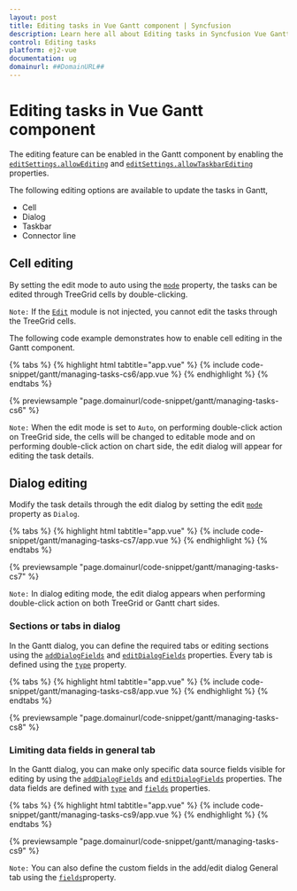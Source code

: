 ```yaml
---
layout: post
title: Editing tasks in Vue Gantt component | Syncfusion
description: Learn here all about Editing tasks in Syncfusion Vue Gantt component of Syncfusion Essential JS 2 and more.
control: Editing tasks 
platform: ej2-vue
documentation: ug
domainurl: ##DomainURL##
---
```


# Editing tasks in Vue Gantt component

The editing feature can be enabled in the Gantt component by enabling the [`editSettings.allowEditing`](https://ej2.syncfusion.com/vue/documentation/api/gantt/editSettings/#allowediting) and [`editSettings.allowTaskbarEditing`](https://ej2.syncfusion.com/vue/documentation/api/gantt/editSettings/#allowtaskbarediting) properties.

The following editing options are available to update the tasks in Gantt,
* Cell
* Dialog
* Taskbar
* Connector line

## Cell editing

By setting the edit mode to auto using the [`mode`](https://ej2.syncfusion.com/vue/documentation/api/gantt/editSettings/#mode) property, the tasks can be edited through TreeGrid cells by double-clicking.

`Note:` If the [`Edit`](https://ej2.syncfusion.com/vue/documentation/api/gantt/#editmodule) module is not injected, you cannot edit the tasks through the TreeGrid cells.

The following code example demonstrates how to enable cell editing in the Gantt component.

{% tabs %}
{% highlight html tabtitle="app.vue" %}
{% include code-snippet/gantt/managing-tasks-cs6/app.vue %}
{% endhighlight %}
{% endtabs %}
        
{% previewsample "page.domainurl/code-snippet/gantt/managing-tasks-cs6" %}

`Note:` When the edit mode is set to `Auto`, on performing double-click action on TreeGrid side, the cells will be changed to editable mode and on performing double-click action on chart side, the edit dialog will appear for editing the task details.

## Dialog editing

Modify the task details through the edit dialog by setting the edit [`mode`](https://ej2.syncfusion.com/vue/documentation/api/gantt/editSettings/#mode) property as `Dialog`.

{% tabs %}
{% highlight html tabtitle="app.vue" %}
{% include code-snippet/gantt/managing-tasks-cs7/app.vue %}
{% endhighlight %}
{% endtabs %}
        
{% previewsample "page.domainurl/code-snippet/gantt/managing-tasks-cs7" %}

`Note:` In dialog editing mode, the edit dialog appears when performing double-click action on both TreeGrid or Gantt chart sides.

### Sections or tabs in dialog

In the Gantt dialog, you can define the required tabs or editing sections using the [`addDialogFields`](https://ej2.syncfusion.com/vue/documentation/api/gantt/#adddialogfields) and [`editDialogFields`](https://ej2.syncfusion.com/vue/documentation/api/gantt/#editdialogfields) properties. Every tab is defined using the [`type`](https://ej2.syncfusion.com/vue/documentation/api/gantt/dialogFieldType/) property.

{% tabs %}
{% highlight html tabtitle="app.vue" %}
{% include code-snippet/gantt/managing-tasks-cs8/app.vue %}
{% endhighlight %}
{% endtabs %}
        
{% previewsample "page.domainurl/code-snippet/gantt/managing-tasks-cs8" %}

### Limiting data fields in general tab

In the Gantt dialog, you can make only specific data source fields visible for editing by using the [`addDialogFields`](https://ej2.syncfusion.com/vue/documentation/api/gantt/#adddialogfields) and [`editDialogFields`](https://ej2.syncfusion.com/vue/documentation/api/gantt/#editdialogfields) properties. The data fields are defined with [`type`](https://ej2.syncfusion.com/vue/documentation/api/gantt/addDialogFieldSettings/#type) and [`fields`](https://ej2.syncfusion.com/vue/documentation/api/gantt/addDialogFieldSettings/#fields) properties.

{% tabs %}
{% highlight html tabtitle="app.vue" %}
{% include code-snippet/gantt/managing-tasks-cs9/app.vue %}
{% endhighlight %}
{% endtabs %}
        
{% previewsample "page.domainurl/code-snippet/gantt/managing-tasks-cs9" %}

`Note:` You can also define the custom fields in the add/edit dialog General tab using the [`fields`](https://ej2.syncfusion.com/vue/documentation/api/gantt/addDialogFieldSettings/#fields)property.